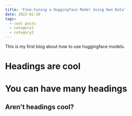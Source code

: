 ```yaml
---
title: 'Fine-tuning a Huggingface Model Using Own Data'
date: 2022-02-20
tags:
  - cool posts
  - category1
  - category2
---
```


This is my first blog about how to use huggingface models.

Headings are cool
======

You can have many headings
======

Aren't headings cool?
------